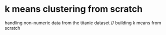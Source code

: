 # k means clustering from scratch
<p>handling non-numeric data from the titanic dataset // building k means from scratch</p>
